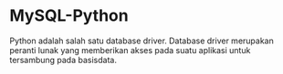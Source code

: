 # MySQL-Python
Python adalah salah satu database driver. Database driver merupakan peranti lunak yang memberikan akses pada suatu aplikasi untuk tersambung pada basisdata.
